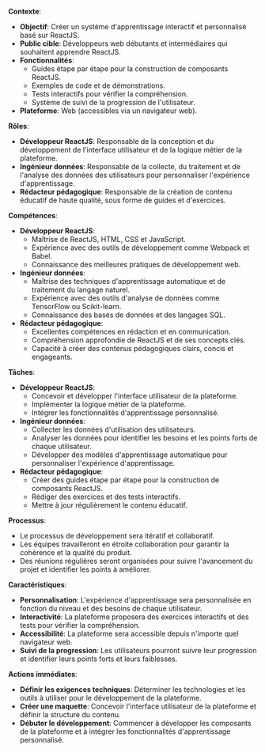 

**Contexte**:
 
* **Objectif**: Créer un système d'apprentissage interactif et personnalisé basé sur ReactJS.
* **Public cible**: Développeurs web débutants et intermédiaires qui souhaitent apprendre ReactJS.
* **Fonctionnalités**:
    * Guides étape par étape pour la construction de composants ReactJS.
    * Exemples de code et de démonstrations.
    * Tests interactifs pour vérifier la compréhension.
    * Système de suivi de la progression de l'utilisateur.
* **Plateforme**: Web (accessibles via un navigateur web).

**Rôles**:

* **Développeur ReactJS**: Responsable de la conception et du développement de l'interface utilisateur et de la logique métier de la plateforme.
* **Ingénieur données**: Responsable de la collecte, du traitement et de l'analyse des données des utilisateurs pour personnaliser l'expérience d'apprentissage.
* **Rédacteur pédagogique**: Responsable de la création de contenu éducatif de haute qualité, sous forme de guides et d'exercices.

**Compétences**:

* **Développeur ReactJS**:
    * Maîtrise de ReactJS, HTML, CSS et JavaScript.
    * Expérience avec des outils de développement comme Webpack et Babel.
    * Connaissance des meilleures pratiques de développement web.
* **Ingénieur données**:
    * Maîtrise des techniques d'apprentissage automatique et de traitement du langage naturel.
    * Expérience avec des outils d'analyse de données comme TensorFlow ou Scikit-learn.
    * Connaissance des bases de données et des langages SQL.
* **Rédacteur pédagogique**:
    * Excellentes compétences en rédaction et en communication.
    * Compréhension approfondie de ReactJS et de ses concepts clés.
    * Capacité à créer des contenus pédagogiques clairs, concis et engageants.

**Tâches**:

* **Développeur ReactJS**:
    * Concevoir et développer l'interface utilisateur de la plateforme.
    * Implémenter la logique métier de la plateforme.
    * Intégrer les fonctionnalités d'apprentissage personnalisé.
* **Ingénieur données**:
    * Collecter les données d'utilisation des utilisateurs.
    * Analyser les données pour identifier les besoins et les points forts de chaque utilisateur.
    * Développer des modèles d'apprentissage automatique pour personnaliser l'expérience d'apprentissage.
* **Rédacteur pédagogique**:
    * Créer des guides étape par étape pour la construction de composants ReactJS.
    * Rédiger des exercices et des tests interactifs.
    * Mettre à jour régulièrement le contenu éducatif.

**Processus**:

* Le processus de développement sera itératif et collaboratif.
* Les équipes travailleront en étroite collaboration pour garantir la cohérence et la qualité du produit.
* Des réunions régulières seront organisées pour suivre l'avancement du projet et identifier les points à améliorer.

**Caractéristiques**:

* **Personnalisation**: L'expérience d'apprentissage sera personnalisée en fonction du niveau et des besoins de chaque utilisateur.
* **Interactivité**: La plateforme proposera des exercices interactifs et des tests pour vérifier la compréhension.
* **Accessibilité**: La plateforme sera accessible depuis n'importe quel navigateur web.
* **Suivi de la progression**: Les utilisateurs pourront suivre leur progression et identifier leurs points forts et leurs faiblesses.

**Actions immédiates**:

* **Définir les exigences techniques**: Déterminer les technologies et les outils à utiliser pour le développement de la plateforme.
* **Créer une maquette**: Concevoir l'interface utilisateur de la plateforme et définir la structure du contenu.
* **Débuter le développement**: Commencer à développer les composants de la plateforme et à intégrer les fonctionnalités d'apprentissage personnalisé.



